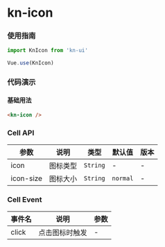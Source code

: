 <!-- 简体中文 -->

# kn-icon

### 使用指南

```javascript
import KnIcon from 'kn-ui'

Vue.use(KnIcon)
```

### 代码演示

#### 基础用法

```html
<kn-icon />
```

### Cell API

| 参数      | 说明     | 类型     | 默认值   | 版本 |
| --------- | -------- | -------- | -------- | ---- |
| icon      | 图标类型 | `String` | -        | -    |
| icon-size | 图标大小 | `String` | `normal` | -    |

### Cell Event

| 事件名 | 说明           | 参数 |
| ------ | -------------- | ---- |
| click  | 点击图标时触发 | -    |

